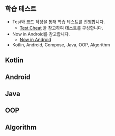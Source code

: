 
## 학습 테스트

- Test와 코드 작성을 통해 학습 테스트를 진행합니다.
  - [Test Cheat](https://developer.android.com/develop/ui/compose/testing/testing-cheatsheet) 을 참고하여 테스트를 구성합니다.
- Now in Android를 참고합니다.
  - [Now in Android](https://github.com/android/nowinandroid)
- Kotlin, Android, Compose, Java, OOP, Algorithm

## Kotlin

## Android

## Java

## OOP

## Algorithm
